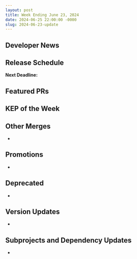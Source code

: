 ```yaml
---
layout: post
title: Week Ending June 23, 2024
date: 2024-06-25 22:00:00 -0000
slug: 2024-06-23-update
---
```


## Developer News


## Release Schedule

**Next Deadline:**


## Featured PRs


## KEP of the Week


## Other Merges

*

## Promotions

*

## Deprecated

*

## Version Updates

*

## Subprojects and Dependency Updates

*
